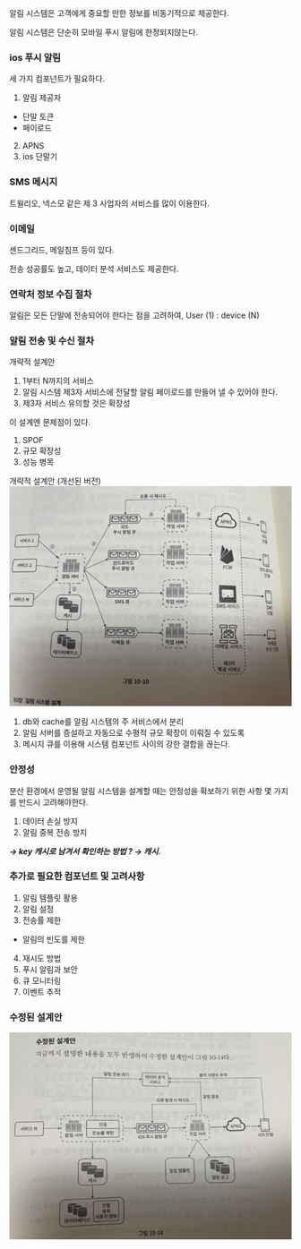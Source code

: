 알림 시스템은 고객에게 중요할 만한 정보를 비동기적으로 제공한다.

알림 시스템은 단순히 모바일 푸시 알림에 한정되지않는다.

### ios 푸시 알림

세 가지 컴포넌트가 필요하다.

1. 알림 제공자
- 단말 토큰
- 페이로드
2. APNS
3. ios 단말기

### SMS 메시지

트윌리오, 넥스모 같은 제 3 사업자의 서비스를 많이 이용한다.

### 이메일

센드그리드, 메일침프 등이 있다. 

전송 성공률도 높고, 데이터 분석 서비스도 제공한다.

### 연락처 정보 수집 절차

알림은 모든 단말에 전송되어야 한다는 점을 고려하여, User (1) :  device (N) 

### 알림 전송 및 수신 절차

개략적 설계안

1. 1부터 N까지의 서비스
2. 알림 시스템
제3자 서비스에 전달할 알림 페이로드를 만들어 낼 수 있어야 한다.
3. 제3자 서비스
유의할 것은 확장성

이 설계엔 문제점이 있다.

1. SPOF
2. 규모 확장성
3. 성능 병목

개략적 설계안 (개선된 버전)
![img.png](img/ch10/img.png)

1. db와 cache를 알림 시스템의 주 서비스에서 분리
2. 알림 서버를 증설하고 자동으로 수평적 규모 확장이 이뤄질 수 있도록
3. 메시지 큐를 이용해 시스템 컴포넌트 사이의 강한 결합을 끊는다.

### 안정성

분산 환경에서 운영될 알림 시스템을 설계할 때는 안정성을 확보하기 위한 사항 몇 가지를 반드시 고려해야한다.

1. 데이터 손실 방지
2. 알림 중복 전송 방지 

**<i>→ key 캐시로 남겨서 확인하는 방법 ? → 캐시.</i>**

### 추가로 필요한 컴포넌트 및 고려사항

1. 알림 템플릿 활용
2. 알림 설정
3. 전송률 제한
- 알림의 빈도를 제한
4. 재시도 방법
5. 푸시 알림과 보안
6. 큐 모니터링
7. 이벤트 추적

### 수정된 설계안

![img_1.png](img/ch10/img_1.png)